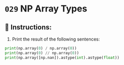 # `029` NP Array Types

## 📝 Instructions:

1. Print the result of the following sentences:

```python
print(np.array(0) / np.array(0))
print(np.array(0) // np.array(0))
print(np.array([np.nan]).astype(int).astype(float))
```